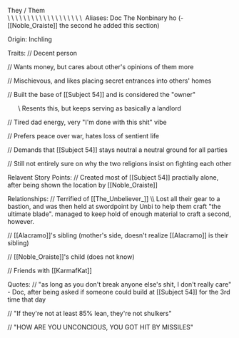 They / Them  
\ \ \ \ \ \ \ \ \ \ \ \ \ \ \ \ \ \ \ 
Aliases:
 Doc
 The Nonbinary ho (- [[Noble_Oraiste]] the second he added this section)

Origin: Inchling

Traits:
 // Decent person

 // Wants money, but cares about other's opinions of them more

 // Mischievous, and likes placing secret entrances into others' homes

 // Built the base of [[Subject 54]] and is considered the "owner" 

      \\ Resents this, but keeps serving as basically a landlord

 // Tired dad energy, very "I'm done with this shit" vibe

 // Prefers peace over war, hates loss of sentient life 

 // Demands that [[Subject 54]] stays neutral a neutral ground for all parties

 // Still not entirely sure on why the two religions insist on fighting each other

Relavent Story Points:
 // Created most of [[Subject 54]] practially alone, after being shown the location by [[Noble_Oraiste]]

Relationships:
 // Terrified of [[The_Unbeliever_]]
  \\\ Lost all their gear to a bastion, and was then held at swordpoint by Unbi to help them craft "the ultimate blade". managed to keep hold of enough material to craft a second, however.

 // [[Alacramo]]'s sibling (mother's side, doesn't realize [[Alacramo]] is their sibling)

 // [[Noble_Oraiste]]'s child (does not know)

 // Friends with [[KarmafKat]]

Quotes:
 // "as long as you don't break anyone else's shit, I don't really care" - Doc, after being asked if someone could build at [[Subject 54]] for the 3rd time that day
 
 // "If they're not at least 85% lean, they're not shulkers"
 
 // "HOW ARE YOU UNCONCIOUS, YOU GOT HIT BY MISSILES"